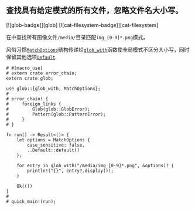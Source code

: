 ## 查找具有给定模式的所有文件，忽略文件名大小写。

[![glob-badge]][glob] [![cat-filesystem-badge]][cat-filesystem]

在中查找所有图像文件`/media/`目录匹配`img_[0-9]*.png`模式。

风俗习惯[`MatchOptions`]结构传递给[`glob_with`]函数使全局模式不区分大小写，同时保留其他选项[`Default`].

```rust,no_run
# #[macro_use]
# extern crate error_chain;
extern crate glob;

use glob::{glob_with, MatchOptions};
#
# error_chain! {
#     foreign_links {
#         Glob(glob::GlobError);
#         Pattern(glob::PatternError);
#     }
# }

fn run() -> Result<()> {
    let options = MatchOptions {
        case_sensitive: false,
        ..Default::default()
    };

    for entry in glob_with("/media/img_[0-9]*.png", &options)? {
        println!("{}", entry?.display());
    }

    Ok(())
}
#
# quick_main!(run);
```

[`default`]: https://doc.rust-lang.org/std/default/trait.Default.html

[`glob_with`]: https://docs.rs/glob/*/glob/fn.glob_with.html

[`matchoptions`]: https://docs.rs/glob/*/glob/struct.MatchOptions.html

